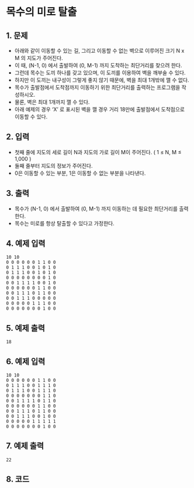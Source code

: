 # 목수의 미로 탈출

## 1. 문제
- 아래와 같이 이동할 수 있는 길, 그리고 이동할 수 없는 벽으로 이루어진 크기 N x M 의 지도가 주어진다.
- 이 때, (N-1, 0) 에서 출발하여 (0, M-1) 까지 도착하는 최단거리를 찾으려 한다.
- 그런데 목수는 도끼 하나를 갖고 있으며, 이 도끼를 이용하여 벽을 깨부술 수 있다.
- 하지만 이 도끼는 내구성이 그렇게 좋지 않기 때문에, 벽을 최대 1개밖에 깰 수 없다.
- 목수가 출발점에서 도착점까지 이동하기 위한 최단거리를 출력하는 프로그램을 작성하시오.
- 물론, 벽은 최대 1개까지 깰 수 있다.
- 아래 예제의 경우 ‘X’ 로 표시된 벽을 깰 경우 거리 18만에 출발점에서 도착점으로 이동할 수 있다.

## 2. 입력

- 첫째 줄에 지도의 세로 길이 N과 지도의 가로 길이 M이 주어진다. ( 1 ≤ N, M ≤ 1,000 )
- 둘째 줄부터 지도의 정보가 주어진다.
- 0은 이동할 수 있는 부분, 1은 이동할 수 없는 부분을 나타낸다.

## 3. 출력
- 목수가 (N-1, 0) 에서 출발하여 (0, M-1) 까지 이동하는 데 필요한 최단거리를 출력한다.
- 목수는 미로를 항상 탈출할 수 있다고 가정한다.

## 4. 예제 입력
```
10 10
0 0 0 0 0 0 1 1 0 0
0 1 1 1 0 0 1 0 1 0 
0 1 1 1 0 0 1 0 1 0
0 0 0 0 0 0 0 0 1 0
0 0 1 1 1 1 0 0 1 0
0 0 0 0 0 0 1 1 0 0
0 0 1 1 1 0 1 1 0 0
0 0 1 1 1 0 0 0 0 0 
0 0 0 0 0 1 1 1 0 0
0 0 0 0 0 0 0 1 0 0
```

## 5. 예제 출력
```
18
```

## 6. 예제 입력

```
10 10
0 0 0 0 0 0 1 1 0 0
0 1 1 1 0 0 1 1 1 0
0 1 1 1 0 0 1 1 1 0
0 0 0 0 0 0 0 1 1 0
0 0 1 1 1 1 0 1 1 0
0 0 0 0 0 0 1 1 0 0
0 0 1 1 1 0 1 1 0 0
0 0 1 1 1 0 0 1 0 0
0 0 0 0 0 1 1 1 1 1
0 0 0 0 0 0 0 1 0 0
```

## 7. 예제 출력

```
22
```

## 8. 코드

```c++

```
